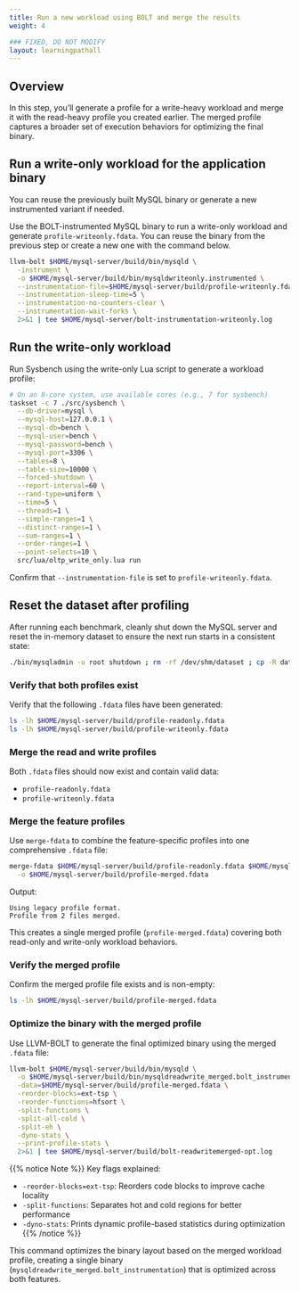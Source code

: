 ```yaml
---
title: Run a new workload using BOLT and merge the results
weight: 4

### FIXED, DO NOT MODIFY
layout: learningpathall
---
```


## Overview

In this step, you’ll generate a profile for a write-heavy workload and merge it with the read-heavy profile you created earlier. The merged profile captures a broader set of execution behaviors for optimizing the final binary.

## Run a write-only workload for the application binary

You can reuse the previously built MySQL binary or generate a new instrumented variant if needed.

Use the BOLT-instrumented MySQL binary to run a write-only workload and generate `profile-writeonly.fdata`. You can reuse the binary from the previous step or create a new one with the command below.

```bash
llvm-bolt $HOME/mysql-server/build/bin/mysqld \
  -instrument \
  -o $HOME/mysql-server/build/bin/mysqldwriteonly.instrumented \
  --instrumentation-file=$HOME/mysql-server/build/profile-writeonly.fdata \
  --instrumentation-sleep-time=5 \
  --instrumentation-no-counters-clear \
  --instrumentation-wait-forks \
  2>&1 | tee $HOME/mysql-server/bolt-instrumentation-writeonly.log
```

## Run the write-only workload

Run Sysbench using the write-only Lua script to generate a workload profile:

```bash
# On an 8-core system, use available cores (e.g., 7 for sysbench)
taskset -c 7 ./src/sysbench \
  --db-driver=mysql \
  --mysql-host=127.0.0.1 \
  --mysql-db=bench \
  --mysql-user=bench \
  --mysql-password=bench \
  --mysql-port=3306 \
  --tables=8 \
  --table-size=10000 \
  --forced-shutdown \
  --report-interval=60 \
  --rand-type=uniform \
  --time=5 \
  --threads=1 \
  --simple-ranges=1 \
  --distinct-ranges=1 \
  --sum-ranges=1 \
  --order-ranges=1 \
  --point-selects=10 \
  src/lua/oltp_write_only.lua run
```

Confirm that `--instrumentation-file` is set to `profile-writeonly.fdata`.

## Reset the dataset after profiling

After running each benchmark, cleanly shut down the MySQL server and reset the in-memory dataset to ensure the next run starts in a consistent state:

```bash
./bin/mysqladmin -u root shutdown ; rm -rf /dev/shm/dataset ; cp -R data/ /dev/shm/dataset
```
### Verify that both profiles exist

Verify that the following `.fdata` files have been generated:

```bash
ls -lh $HOME/mysql-server/build/profile-readonly.fdata
ls -lh $HOME/mysql-server/build/profile-writeonly.fdata
```
### Merge the read and write profiles

Both `.fdata` files should now exist and contain valid data:

- `profile-readonly.fdata`
- `profile-writeonly.fdata`

### Merge the feature profiles

Use `merge-fdata` to combine the feature-specific profiles into one comprehensive `.fdata` file:

```bash
merge-fdata $HOME/mysql-server/build/profile-readonly.fdata $HOME/mysql-server/build/profile-writeonly.fdata \
  -o $HOME/mysql-server/build/profile-merged.fdata
```

Output:

```
Using legacy profile format.
Profile from 2 files merged.
```

This creates a single merged profile (`profile-merged.fdata`) covering both read-only and write-only workload behaviors.

### Verify the merged profile

Confirm the merged profile file exists and is non-empty:

```bash
ls -lh $HOME/mysql-server/build/profile-merged.fdata
```

### Optimize the binary with the merged profile

Use LLVM-BOLT to generate the final optimized binary using the merged `.fdata` file:

```bash
llvm-bolt $HOME/mysql-server/build/bin/mysqld \
  -o $HOME/mysql-server/build/bin/mysqldreadwrite_merged.bolt_instrumentation \
  -data=$HOME/mysql-server/build/profile-merged.fdata \
  -reorder-blocks=ext-tsp \
  -reorder-functions=hfsort \
  -split-functions \
  -split-all-cold \
  -split-eh \
  -dyno-stats \
  --print-profile-stats \
  2>&1 | tee $HOME/mysql-server/build/bolt-readwritemerged-opt.log
```

{{% notice Note %}}
Key flags explained:
- `-reorder-blocks=ext-tsp`: Reorders code blocks to improve cache locality  
- `-split-functions`: Separates hot and cold regions for better performance  
- `-dyno-stats`: Prints dynamic profile-based statistics during optimization  
{{% /notice %}}

This command optimizes the binary layout based on the merged workload profile, creating a single binary (`mysqldreadwrite_merged.bolt_instrumentation`) that is optimized across both features.



